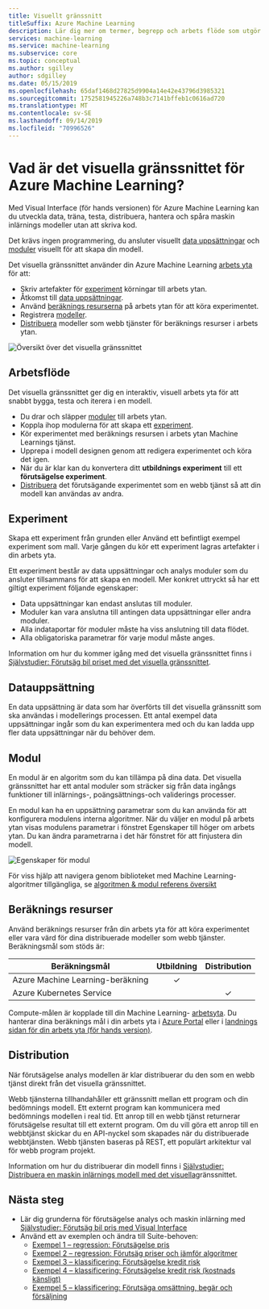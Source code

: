 ```yaml
---
title: Visuellt gränssnitt
titleSuffix: Azure Machine Learning
description: Lär dig mer om termer, begrepp och arbets flöde som utgör det visuella gränssnittet (för hands version) för Azure Machine Learning.
services: machine-learning
ms.service: machine-learning
ms.subservice: core
ms.topic: conceptual
ms.author: sgilley
author: sdgilley
ms.date: 05/15/2019
ms.openlocfilehash: 65daf1468d27825d9904a14e42e43796d3985321
ms.sourcegitcommit: 1752581945226a748b3c7141bffeb1c0616ad720
ms.translationtype: MT
ms.contentlocale: sv-SE
ms.lasthandoff: 09/14/2019
ms.locfileid: "70996526"
---
```

# <a name="what-is-the-visual-interface-for-azure-machine-learning"></a>Vad är det visuella gränssnittet för Azure Machine Learning? 

Med Visual Interface (för hands versionen) för Azure Machine Learning kan du utveckla data, träna, testa, distribuera, hantera och spåra maskin inlärnings modeller utan att skriva kod.

Det krävs ingen programmering, du ansluter visuellt [data uppsättningar](#dataset) och [moduler](#module) visuellt för att skapa din modell.

Det visuella gränssnittet använder din Azure Machine Learning [arbets yta](concept-workspace.md) för att:

+ Skriv artefakter för [experiment](#experiment) körningar till arbets ytan.
+ Åtkomst till [data uppsättningar](#dataset).
+ Använd [beräknings resurserna](#compute) på arbets ytan för att köra experimentet. 
+ Registrera [modeller](concept-azure-machine-learning-architecture.md#models).
+ [Distribuera](#deployment) modeller som webb tjänster för beräknings resurser i arbets ytan.

![Översikt över det visuella gränssnittet](media/ui-concept-visual-interface/overview.png)

## <a name="workflow"></a>Arbetsflöde

Det visuella gränssnittet ger dig en interaktiv, visuell arbets yta för att snabbt bygga, testa och iterera i en modell. 

+ Du drar och släpper [moduler](#module) till arbets ytan.
+ Koppla ihop modulerna för att skapa ett [experiment](#experiment).
+ Kör experimentet med beräknings resursen i arbets ytan Machine Learnings tjänst.
+ Upprepa i modell designen genom att redigera experimentet och köra det igen.
+ När du är klar kan du konvertera ditt **utbildnings experiment** till ett **förutsägelse experiment**.
+ [Distribuera](#deployment) det förutsägande experimentet som en webb tjänst så att din modell kan användas av andra.

## <a name="experiment"></a>Experiment

Skapa ett experiment från grunden eller Använd ett befintligt exempel experiment som mall.  Varje gången du kör ett experiment lagras artefakter i din arbets yta.

Ett experiment består av data uppsättningar och analys moduler som du ansluter tillsammans för att skapa en modell. Mer konkret uttryckt så har ett giltigt experiment följande egenskaper:

* Data uppsättningar kan endast anslutas till moduler.
* Moduler kan vara anslutna till antingen data uppsättningar eller andra moduler.
* Alla indataportar för moduler måste ha viss anslutning till data flödet.
* Alla obligatoriska parametrar för varje modul måste anges.


Information om hur du kommer igång med det visuella gränssnittet finns i [Självstudier: Förutsäg bil priset med det visuella gränssnittet](ui-tutorial-automobile-price-train-score.md).

## <a name="dataset"></a>Datauppsättning

En data uppsättning är data som har överförts till det visuella gränssnitt som ska användas i modellerings processen. Ett antal exempel data uppsättningar ingår som du kan experimentera med och du kan ladda upp fler data uppsättningar när du behöver dem.

## <a name="module"></a>Modul

En modul är en algoritm som du kan tillämpa på dina data. Det visuella gränssnittet har ett antal moduler som sträcker sig från data ingångs funktioner till inlärnings-, poängsättnings-och validerings processer.

En modul kan ha en uppsättning parametrar som du kan använda för att konfigurera modulens interna algoritmer. När du väljer en modul på arbets ytan visas modulens parametrar i fönstret Egenskaper till höger om arbets ytan. Du kan ändra parametrarna i det här fönstret för att finjustera din modell.

![Egenskaper för modul](media/ui-concept-visual-interface/properties.png)

För viss hjälp att navigera genom biblioteket med Machine Learning-algoritmer tillgängliga, se [algoritmen & modul referens översikt](../algorithm-module-reference/module-reference.md)

## <a name="compute"></a>Beräknings resurser

Använd beräknings resurser från din arbets yta för att köra experimentet eller vara värd för dina distribuerade modeller som webb tjänster. Beräkningsmål som stöds är:


| Beräkningsmål | Utbildning | Distribution |
| ---- |:----:|:----:|
| Azure Machine Learning-beräkning | ✓ | |
| Azure Kubernetes Service | | ✓ |

Compute-målen är kopplade till din Machine Learning- [arbetsyta](concept-workspace.md). Du hanterar dina beräknings mål i din arbets yta i [Azure Portal](https://portal.azure.com) eller i [landnings sidan för din arbets yta (för hands version)](https://ml.azure.com).

## <a name="deployment"></a>Distribution

När förutsägelse analys modellen är klar distribuerar du den som en webb tjänst direkt från det visuella gränssnittet.

Webb tjänsterna tillhandahåller ett gränssnitt mellan ett program och din bedömnings modell. Ett externt program kan kommunicera med bedömnings modellen i real tid. Ett anrop till en webb tjänst returnerar förutsägelse resultat till ett externt program. Om du vill göra ett anrop till en webbtjänst skickar du en API-nyckel som skapades när du distribuerade webbtjänsten. Webb tjänsten baseras på REST, ett populärt arkitektur val för webb program projekt.

Information om hur du distribuerar din modell finns i [Självstudier: Distribuera en maskin inlärnings modell med det visuella](ui-tutorial-automobile-price-deploy.md)gränssnittet.

## <a name="next-steps"></a>Nästa steg

* Lär dig grunderna för förutsägelse analys och maskin inlärning med [Självstudier: Förutsäg bil pris med Visual Interface](ui-tutorial-automobile-price-train-score.md)
* Använd ett av exemplen och ändra till Suite-behoven:
    * [Exempel 1 – regression: Förutsägelse pris](ui-sample-regression-predict-automobile-price-basic.md)
    * [Exempel 2 – regression: Förutsäg priser och jämför algoritmer](ui-sample-regression-predict-automobile-price-compare-algorithms.md)
    * [Exempel 3 – klassificering: Förutsägelse kredit risk](ui-sample-classification-predict-credit-risk-basic.md)
    * [Exempel 4 – klassificering: Förutsägelse kredit risk (kostnads känsligt)](ui-sample-classification-predict-credit-risk-cost-sensitive.md)
    * [Exempel 5 – klassificering: Förutsäga omsättning, begär och försäljning](ui-sample-classification-predict-churn.md)
